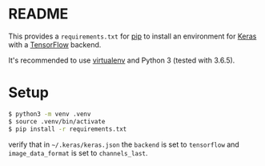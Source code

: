 README
======

This provides a `requirements.txt` for [pip](https://pip.pypa.io/en/stable/) to install an environment for [Keras](https://keras.io) with a [TensorFlow](https://www.tensorflow.org) backend.

It's recommended to use [virtualenv](https://virtualenv.pypa.io/en/stable/) and Python 3 (tested with 3.6.5).

# Setup

```bash
$ python3 -m venv .venv
$ source .venv/bin/activate
$ pip install -r requirements.txt
```

verify that in `~/.keras/keras.json` the `backend` is set to `tensorflow` and `image_data_format` is set to `channels_last`.
